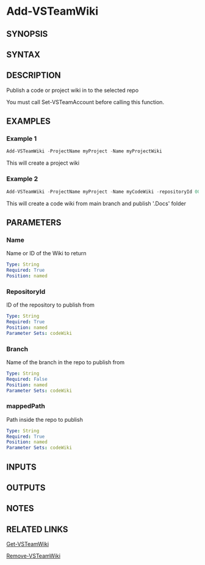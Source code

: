 <!-- #include "./common/header.md" -->

# Add-VSTeamWiki

## SYNOPSIS

<!-- #include "./synopsis/Add-VSTeamWiki.md" -->

## SYNTAX

## DESCRIPTION

Publish a code or project wiki in to the selected repo

You must call Set-VSTeamAccount before calling this function.

## EXAMPLES

### Example 1

```powershell
Add-VSTeamWiki -ProjectName myProject -Name myProjectWiki
```

This will create a project wiki

### Example 2

```powershell
Add-VSTeamWiki -ProjectName myProject -Name myCodeWiki -repositoryId 00000000-0000-0000-0000-000000000000 -branch main -mappedPath '/.Docs'
```

This will create a code wiki from main branch and publish '.Docs' folder

## PARAMETERS

<!-- #include "./params/projectName.md" -->

### Name

Name or ID of the Wiki to return

```yaml
Type: String
Required: True
Position: named
```

### RepositoryId

ID of the repository to publish from

```yaml
Type: String
Required: True
Position: named
Parameter Sets: codeWiki
```

### Branch

Name of the branch in the repo to publish from

```yaml
Type: String
Required: False
Position: named
Parameter Sets: codeWiki
```

### mappedPath

Path inside the repo to publish

```yaml
Type: String
Required: True
Position: named
Parameter Sets: codeWiki
```

## INPUTS

## OUTPUTS

## NOTES

<!-- #include "./common/prerequisites.md" -->

## RELATED LINKS

<!-- #include "./common/related.md" -->

[Get-VSTeamWiki](Get-VSTeamWiki.md)

[Remove-VSTeamWiki](Remove-VSTeamWiki.md)
